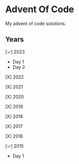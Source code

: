 # Advent Of Code  
My advent of code solutions.
## Years
[✓] 2023
 - Day 1
 - Day 2

[X] 2022

[X] 2021

[X] 2020

[X] 2019

[X] 2018

[X] 2017

[X] 2016

[✓] 2015
 - Day 1
